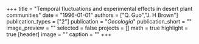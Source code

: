 +++
title = "Temporal fluctuations and experimental effects in desert plant communities"
date = "1996-01-01"
authors = ["Q. Guo","J. H Brown"]
publication_types = ["2"]
publication = "_Oecologia_"
publication_short = ""
image_preview = ""
selected = false
projects = []
math = true
highlight = true
[header]
image = ""
caption = ""
+++

